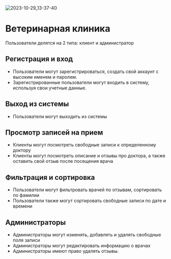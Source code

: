 ![2023-10-29_13-37-40](https://github.com/Alisandra2003/Veterinary-Clinic/assets/128182010/bcc2e33e-b25f-4b0e-8b27-c015af697a6a)
# Ветеринарная клиника
Пользователи делятся на 2 типа: клиент и администратор

## Регистрация и вход

- Пользователи могут зарегистрироваться, создать свой аккаунт с высоким именем и паролем.
- Зарегистрированные пользователи могут входить в систему, используя свои учетные данные.

## Выход из системы

- Пользователи могут выходить из системы

## Просмотр записей на прием

- Клиенты могут посмотреть свободные записи к определенному доктору
- Клиенты могут посмотреть описание и отзывы про доктора, а также оставить свой отзыв после посещения врача

## Фильтрация и сортировка

- Пользователи могут фильтровать врачей по отзывам, сортировать по фамилии
- Пользователи также могут сортировать свободные записи по дате и времени

## Администраторы

- Администраторы могут изменять, добавлять и удалять свободные поля записи
- Администраторы могут редактировать информацию о врачах
- Администраторы имеют право удалять отзывы.
